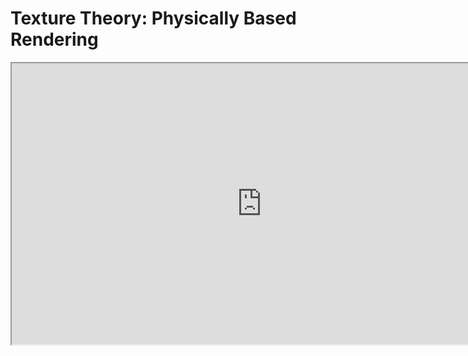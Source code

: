 # Texture Theory: Physically Based Rendering

<p><iframe src="https://www.youtube.com/embed/XP9XzrCec_Q?rel=0" width="800" height="450" allowfullscreen="allowfullscreen" allow="accelerometer; autoplay; clipboard-write; encrypted-media; gyroscope; picture-in-picture"></iframe></p>